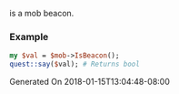 is a mob beacon.
### Example

```perl
my $val = $mob->IsBeacon();
quest::say($val); # Returns bool
```


Generated On 2018-01-15T13:04:48-08:00